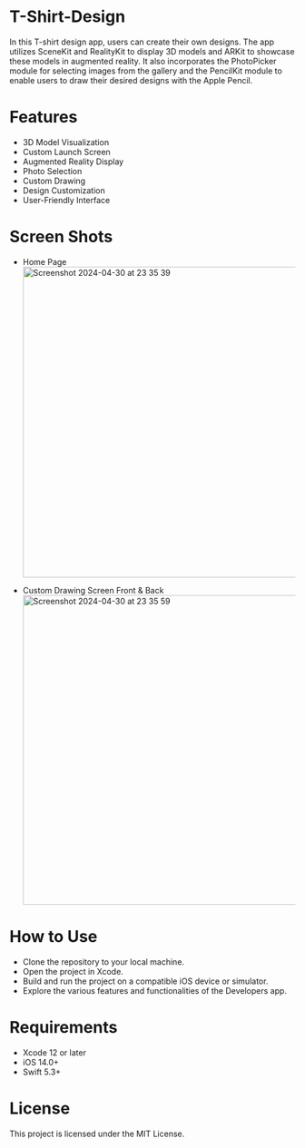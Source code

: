 # T-Shirt-Design
In this T-shirt design app, users can create their own designs. The app utilizes SceneKit and RealityKit to display 3D models and ARKit to showcase these models in augmented reality. It also incorporates the PhotoPicker module for selecting images from the gallery and the PencilKit module to enable users to draw their desired designs with the Apple Pencil.

# Features
- 3D Model Visualization
- Custom Launch Screen
- Augmented Reality Display
- Photo Selection
- Custom Drawing
- Design Customization
- User-Friendly Interface

# Screen Shots
- Home Page<br>
  <img width="548" alt="Screenshot 2024-04-30 at 23 35 39" src="https://github.com/kathir56/T-Shirt-Design/assets/139846785/f6975e50-4f4c-431d-8b39-76039b86952a">

- Custom Drawing Screen Front & Back<br>
  <img width="546" alt="Screenshot 2024-04-30 at 23 35 59" src="https://github.com/kathir56/T-Shirt-Design/assets/139846785/a14f08d0-46c6-44eb-9e77-1d8facdc84a9">

# How to Use
- Clone the repository to your local machine.
- Open the project in Xcode.
- Build and run the project on a compatible iOS device or simulator.
- Explore the various features and functionalities of the Developers app.
# Requirements
- Xcode 12 or later
- iOS 14.0+
- Swift 5.3+

# License
This project is licensed under the MIT License.

